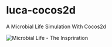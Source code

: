 luca-cocos2d
============

A Microbial Life Simulation With Cocos2d

![Microbial Life - The Inspriration](http://1.bp.blogspot.com/_J2P7dZb62Yk/Sqh5IukEKlI/AAAAAAAAAHY/LJkIUbFtzN8/s400/Flow_Effective_Micro_organisms_EM_.jpg)
